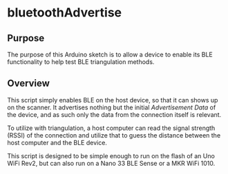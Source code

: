 # bluetoothAdvertise

## Purpose

The purpose of this Arduino sketch is to allow a device to enable its BLE functionality to help test BLE triangulation methods.

## Overview

This script simply enables BLE on the host device, so that it can shows up on the scanner. It advertises nothing but the initial *Advertisement Data* of the device, and as such only the data from the connection itself is relevant.

To utilize with triangulation, a host computer can read the signal strength (RSSI) of the connection and utilize that to guess the distance between the host computer and the BLE device.

This script is designed to be simple enough to run on the flash of an Uno WiFi Rev2, but can also run on a Nano 33 BLE Sense or a MKR WiFi 1010.
